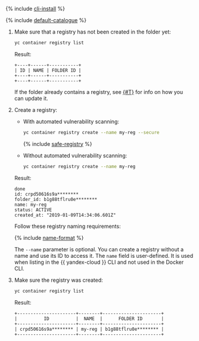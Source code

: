 {% include [cli-install](../cli-install.md) %}

{% include [default-catalogue](../default-catalogue.md) %}

1. Make sure that a registry has not been created in the folder yet:

    ```bash
    yc container registry list
    ```

    Result:

    ```text
    +----+------+-----------+
    | ID | NAME | FOLDER ID |
    +----+------+-----------+
    +----+------+-----------+
    ```

    If the folder already contains a registry, see [{#T}](../../container-registry/operations/registry/registry-update.md) for info on how you can update it.

1. Create a registry:

    * With automated vulnerability scanning:


        ```bash
        yc container registry create --name my-reg --secure
        ```

      {% include [safe-registry](safe-registry.md) %}

    * Without automated vulnerability scanning:

        ```bash
        yc container registry create --name my-reg
        ```

    Result:

    ```text
    done
    id: crpd50616s9a********
    folder_id: b1g88tflru0e********
    name: my-reg
    status: ACTIVE
    created_at: "2019-01-09T14:34:06.601Z"
    ```

    Follow these registry naming requirements:

    {% include [name-format](../name-format.md) %}

    The `--name` parameter is optional. You can create a registry without a name and use its ID to access it. The `name` field is user-defined. It is used when listing in the {{ yandex-cloud }} CLI and not used in the Docker CLI.
1. Make sure the registry was created:

    ```bash
    yc container registry list
    ```

    Result:

    ```text
    +----------------------+--------+----------------------+
    |          ID          |  NAME  |      FOLDER ID       |
    +----------------------+--------+----------------------+
    | crpd50616s9a******** | my-reg | b1g88tflru0e******** |
    +----------------------+--------+----------------------+
    ```